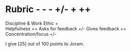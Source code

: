 # Rubric	                 - -	-	+/-	+	++

Discipline & Work Ethic		+		
Helpfulness					++
Asks for feedback			+/-
Gives feedback				++
Concentration/focus			+/-

I give [25] out of 100 points to Joram.